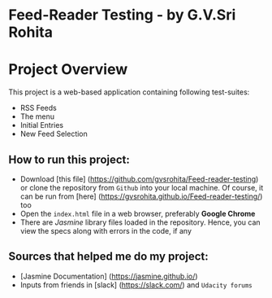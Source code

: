 Feed-Reader Testing - by G.V.Sri Rohita
===========================================
# Project Overview

This project is a web-based application containing following test-suites:

- RSS Feeds
- The menu
- Initial Entries
- New Feed Selection

## How to run this project:
- Download [this file] (https://github.com/gvsrohita/Feed-reader-testing) or clone the repository from `Github` into your local machine. Of course, it can be run from [here] (https://gvsrohita.github.io/Feed-reader-testing/) too
- Open the `index.html` file in a web browser, preferably **Google Chrome**
- There are _Jasmine_ library files loaded in the repository. Hence, you can view the specs along with errors in the code, if any

## Sources that helped me do my project:

- [Jasmine Documentation] (https://jasmine.github.io/)
- Inputs from friends in [slack] (https://slack.com/) and `Udacity forums`
